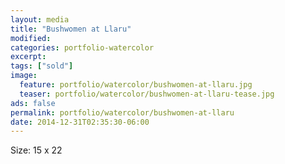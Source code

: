 ```yaml
---
layout: media
title: "Bushwomen at Llaru"
modified:
categories: portfolio-watercolor
excerpt:
tags: ["sold"]
image:
  feature: portfolio/watercolor/bushwomen-at-llaru.jpg
  teaser: portfolio/watercolor/bushwomen-at-llaru-tease.jpg
ads: false 
permalink: portfolio/watercolor/bushwomen-at-llaru
date: 2014-12-31T02:35:30-06:00
---
```


Size: 15 x 22


